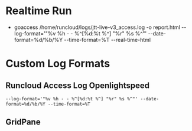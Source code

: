 # Realtime Run
* goaccess /home/runcloud/logs/jtt-live-v3_access.log -o report.html --log-format='"%v %h - - %^[%d:%t %^] "%r" %s %^"' --date-format=%d/%b/%Y --time-format=%T --real-time-html

# Custom Log Formats
## Runcloud Access Log Openlightspeed
```--log-format='"%v %h - - %^[%d:%t %^] "%r" %s %^"' --date-format=%d/%b/%Y --time-format=%T```
## GridPane